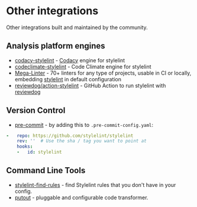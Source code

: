 # Other integrations

Other integrations built and maintained by the community.

## Analysis platform engines

- [codacy-stylelint](https://github.com/codacy/codacy-stylelint) - [Codacy](https://www.codacy.com/) engine for stylelint
- [codeclimate-stylelint](https://github.com/gilbarbara/codeclimate-stylelint) - Code Climate engine for stylelint
- [Mega-Linter](https://nvuillam.github.io/mega-linter) - 70+ linters for any type of projects, usable in CI or locally, embedding [stylelint](https://nvuillam.github.io/mega-linter/descriptors/css_stylelint/) in default configuration
- [reviewdog/action-stylelint](https://github.com/reviewdog/action-stylelint) - GitHub Action to run stylelint with [reviewdog](https://github.com/reviewdog/reviewdog)

## Version Control

- [pre-commit](https://pre-commit.com/) - by adding this to `.pre-commit-config.yaml`:
```yaml
-   repo: https://github.com/stylelint/stylelint
    rev: ''  # Use the sha / tag you want to point at
    hooks:
    -   id: stylelint
```

## Command Line Tools

- [stylelint-find-rules](https://github.com/alexilyaev/stylelint-find-rules) - find Stylelint rules that you don't have in your config.
- [putout](https://github.com/coderaiser/putout) - pluggable and configurable code transformer.

